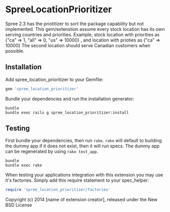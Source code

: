 SpreeLocationPrioritizer
=============

Spree 2.3 has the priotitizer to sort the package capability but not implemented.
This gem/extenstion assume every stock location has its own serving countries and priorities.
Example, stock location with priorities as {"ca" => 1, "all" => 0, "us" => 10000} , and location with prioties as {"ca" => 10000}
The second location should serve Canadian customers when possible.

Installation
------------

Add spree_location_prioritizer to your Gemfile:

```ruby
gem 'spree_location_prioritizer'
```

Bundle your dependencies and run the installation generator:

```shell
bundle
bundle exec rails g spree_location_prioritizer:install
```

Testing
-------

First bundle your dependencies, then run `rake`. `rake` will default to building the dummy app if it does not exist, then it will run specs. The dummy app can be regenerated by using `rake test_app`.

```shell
bundle
bundle exec rake
```

When testing your applications integration with this extension you may use it's factories.
Simply add this require statement to your spec_helper:

```ruby
require 'spree_location_prioritizer/factories'
```

Copyright (c) 2014 [name of extension creator], released under the New BSD License
